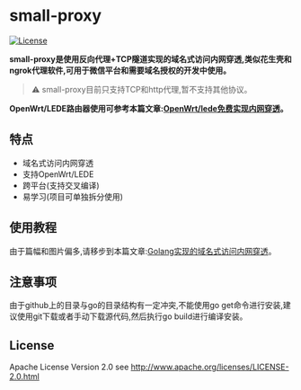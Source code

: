 small-proxy
=======
[![License](https://img.shields.io/badge/license-apache2-blue.svg)](LICENSE)

**small-proxy是使用反向代理+TCP隧道实现的域名式访问内网穿透,类似花生壳和ngrok代理软件,可用于微信平台和需要域名授权的开发中使用。**

> ⚠ small-proxy目前只支持TCP和http代理,暂不支持其他协议。

**OpenWrt/LEDE路由器使用可参考本篇文章:[OpenWrt/lede免费实现内网穿透](http://www.5lazy.cn/post-145.html)。**

## 特点

- 域名式访问内网穿透
- 支持OpenWrt/LEDE
- 跨平台(支持交叉编译)
- 易学习(项目可单独拆分使用)

## 使用教程

由于篇幅和图片偏多,请移步到本篇文章:[Golang实现的域名式访问内网穿透](http://www.5lazy.cn/post-145.html)。

## 注意事项

由于github上的目录与go的目录结构有一定冲突,不能使用go get命令进行安装,建议使用git下载或者手动下载源代码,然后执行go build进行编译安装。

## License

Apache License Version 2.0 see http://www.apache.org/licenses/LICENSE-2.0.html
